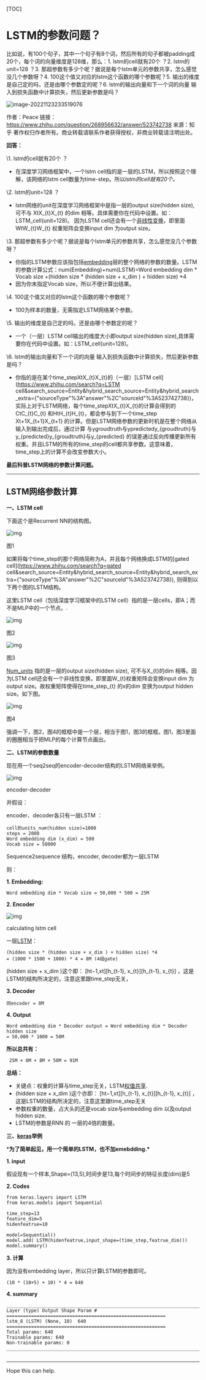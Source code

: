 [TOC]

# LSTM的参数问题？

比如说，有100个句子，其中一个句子有8个词，然后所有的句子都被padding成20个，每个词的向量维度是128维，那么：1. lstm的cell就有20个 ？2. lstm的unit=128 ？3. 那超参数有多少个呢？据说是每个lstm单元的参数共享，怎么感觉没几个参数呀？4. 100这个值又对应的lstm这个函数的哪个参数呢？5. 输出的维度是自己定的吗，还是由哪个参数定的呢？6. lstm的输出向量和下一个词的向量 输入到损失函数中计算损失，然后更新参数是吗？

![image-20221123233519076](https://tva1.sinaimg.cn/large/008vxvgGgy1h8ffqmdpdwj30xq0dwabt.jpg)

作者：Peace
链接：https://www.zhihu.com/question/268956632/answer/523742738
来源：知乎
著作权归作者所有。商业转载请联系作者获得授权，非商业转载请注明出处。



**回答：**

\1. lstm的cell就有20个 ？

- 在深度学习网络框架中，一个lstm cell指的是一层的LSTM，所以按照这个理解，该网络的lstm cell数量为time-step。所以*lstm的cell就有20个。*



\2. lstm的unit=128 ？

- lstm网络的unit在深度学习网络框架中是指一层的output size(hidden size), 可不与 XtX_{t}X_{t} 的dim 相等。具体需要你在代码中设置。如：LSTM_cell(unit=128)。 因为LSTM cell还会有一个[非线性变换](https://www.zhihu.com/search?q=非线性变换&search_source=Entity&hybrid_search_source=Entity&hybrid_search_extra={"sourceType"%3A"answer"%2C"sourceId"%3A523742738})，即里面 WtW_{t}W_{t} 权重矩阵会变换input dim 为output size。 



\3. 那超参数有多少个呢？据说是每个lstm单元的参数共享，怎么感觉没几个参数呀？

- 你指的LSTM参数应该指包括[embedding](https://www.zhihu.com/search?q=embedding&search_source=Entity&hybrid_search_source=Entity&hybrid_search_extra={"sourceType"%3A"answer"%2C"sourceId"%3A523742738})层的整个网络的参数的数量。LSTM的参数计算公式：num(Embedding)+num(LSTM)=Word embedding dim * Vocab size  +(hidden size * (hidden size + x_dim ) + hidden size) *4
- 因为你未指定Vocab size，所以不便计算出结果。



\4. 100这个值又对应的lstm这个函数的哪个参数呢？

- 100为样本的数量，无需指定LSTM网络某个参数。



\5. 输出的维度是自己定的吗，还是由哪个参数定的呢？

- 一个（一层）LSTM cell输出的维度大小即output size(hidden size),具体需要你在代码中设置。如：LSTM_cell(unit=128)。 



\6. lstm的输出向量和下一个词的向量 输入到损失函数中计算损失，然后更新参数是吗？

- 你指的是在某个time_stepXtX_{t}X_{t}的（一层）[LSTM cell](https://www.zhihu.com/search?q=LSTM cell&search_source=Entity&hybrid_search_source=Entity&hybrid_search_extra={"sourceType"%3A"answer"%2C"sourceId"%3A523742738})，实际上对于LSTM网络，每个time_stepXtX_{t}X_{t}的计算会得到的 CtC_{t}C_{t} 和HtH_{t}H_{t}，都会参与到下一个time_step Xt+1X_{t+1}X_{t+1} 的计算。但是LSTM网络参数的更新时机是在整个网络从输入到输出完成后，通过计算 与ygroudtruth与ypredictedy_{groudtruth}与y_{predicted}y_{groudtruth}与y_{predicted} 的误差通过反向传播更新所有权重。并且LSTM的所有的time_step的cell都共享参数。这意味着，time_step上的计算不会改变参数大小。





**最后科普LSTM网络的参数计算问题。**

------

## **LSTM网络参数计算**



**一、LSTM cell**

 下面这个是Recurrent NN的结构图。

![img](https://tva1.sinaimg.cn/large/008vxvgGgy1h8ffqel4s6j30z80e9acb.jpg)

图1



如果将每个time_step的那个网络简称为A，并且每个网络换成LSTM的[gated cell](https://www.zhihu.com/search?q=gated cell&search_source=Entity&hybrid_search_source=Entity&hybrid_search_extra={"sourceType"%3A"answer"%2C"sourceId"%3A523742738}), 则得到以下两个图的LSTM结构。

这里LSTM cell（包括深度学习框架中的LSTM cell）指的是一层cells，即A；而不是MLP中的一个节点。.

![img](https://tva1.sinaimg.cn/large/008vxvgGgy1h8ffqeibnaj30z80e9acb.jpg)

图2

![img](https://tva1.sinaimg.cn/large/008vxvgGgy1h8ffqin527j31400k03zx.jpg)

图3



[Num_units](https://www.zhihu.com/search?q=Num_units&search_source=Entity&hybrid_search_source=Entity&hybrid_search_extra={"sourceType"%3A"answer"%2C"sourceId"%3A523742738}) 指的是一层的output size(hidden size), 可不与X_{t}的dim 相等。因为LSTM cell还会有一个非线性变换，即里面W_{t}权重矩阵会变换input dim 为output size。故权重矩阵使得在time_step_{t} 的x的dim 变换为output hidden size。如下图。 

![img](https://tva1.sinaimg.cn/large/008vxvgGgy1h8ffqgzzo3j30is07sgm8.jpg)

图4



强调一下，图2，图4的框框中是一个层，相当于图1，图3的框框。图1，图3里面的圈圈相当于把MLP的每个计算节点画出。

**二、LSTM的参数数量**

 现在用一个seq2seq的encoder-decoder结构的LSTM网络来举例。



![img](https://tva1.sinaimg.cn/large/008vxvgGgy1h8ffqhsiu8j30v809pdgk.jpg)

encoder-decoder



并假设：

encoder、decoder各只有一层LSTM ：

```text
cell的units_num(hidden size)=1000
steps = 2000
Word embedding dim (x_dim) = 500
Vocab size = 50000
```

Sequence2sequence 结构，encoder, decoder都为一层LSTM

则：

**1. Embedding:**

```text
Word embedding dim * Vocab size = 50,000 * 500 = 25M
```

**2. Encoder**

![img](https://tva1.sinaimg.cn/large/008vxvgGgy1h8ffqfxwqfj30k007jaah.jpg)

calculating lstm cell

 一层[LSTM](https://www.zhihu.com/search?q=LSTM&search_source=Entity&hybrid_search_source=Entity&hybrid_search_extra={"sourceType"%3A"answer"%2C"sourceId"%3A523742738})：

```text
(hidden size * (hidden size + x_dim ) + hidden size) *4 
= (1000 * 1500 + 1000) * 4 = 8M (4组gate)
```

 (hidden size + x_dim )这个即： [ht−1,xt][h_{t-1}, x_{t}][h_{t-1}, x_{t}] ，这是LSTM的结构所决定的，注意这里跟time_step无关，

**3. Decoder** 

```text
同encoder = 8M
```

**4. Output**

```text
Word embedding dim * Decoder output = Word embedding dim * Decoder hidden size
= 50,000 * 1000 = 50M
```

**所以总共有：**

```text
 25M + 8M + 8M + 50M = 91M
```

**总结：**

- 关键点：权重的计算与time_step无关，LSTM[权值共享](https://www.zhihu.com/search?q=权值共享&search_source=Entity&hybrid_search_source=Entity&hybrid_search_extra={"sourceType"%3A"answer"%2C"sourceId"%3A523742738}).
-  (hidden size + x_dim )这个亦即： [ht−1,xt][h_{t-1}, x_{t}][h_{t-1}, x_{t}] ，这是LSTM的结构所决定的，注意这里跟time_step无关
- 参数权重的数量，占大头的还是vocab size与embedding dim 以及output hidden size.
- LSTM的参数是RNN 的 一层的4倍的数量。

**三、[keras](https://www.zhihu.com/search?q=keras&search_source=Entity&hybrid_search_source=Entity&hybrid_search_extra={"sourceType"%3A"answer"%2C"sourceId"%3A523742738})举例**

***为了简单起见，用一个简单的LSTM，也不加emebdding.\***

 **1. input**

假设现有一个样本,Shape=(13,5),时间步是13,每个时间步的特征长度(dim)是5

**2. Codes**

```text
from keras.layers import LSTM 
from keras.models import Sequential
 
time_step=13 
feature_dim=5 
hidenfeatrue=10 
 
model=Sequential() 
model.add( LSTM(hidenfeatrue,input_shape=(time_step,featrue_dim))) 
model.summary()
```

 **3. 计算**

 因为没有embedding layer，所以只计算LSTM的参数即可。

```text
(10 * (10+5) + 10) * 4 = 640
```

**4. summary**

```text
_________________________________________________________________________________ 
Layer (type) Output Shape Param # 
========================================================== 
lstm_8 (LSTM) (None, 10)  640 
========================================================== 
Total params: 640 
Trainable params: 640 
Non-trainable params: 0 
_________________________________________________________________________________
 
```





------

Hope this can help.
